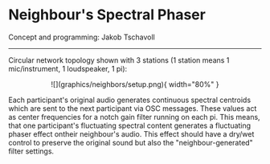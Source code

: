 # Neighbour's Spectral Phaser

Concept and programming:  Jakob Tschavoll

---

Circular network topology shown with 3 stations (1 station means 1 mic/instrument, 1 loudspeaker, 1 pi):


<center>
![](graphics/neighbors/setup.png){ width="80%" }
</center>  


Each participant's original audio generates continuous spectral centroids which are sent to the next participant via OSC messages. These values act as center frequencies for a notch gain filter running on each pi. This means, that one participant's fluctuating spectral content generates a fluctuating phaser effect ontheir neighbour's audio. This effect should have a dry/wet control to preserve the original sound but also the "neighbour-generated" filter settings.
